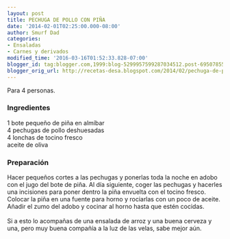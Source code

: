 ```yaml
---
layout: post
title: PECHUGA DE POLLO CON PIÑA
date: '2014-02-01T02:25:00.000-08:00'
author: Smurf Dad
categories:
- Ensaladas
- Carnes y derivados
modified_time: '2016-03-16T01:52:33.828-07:00'
blogger_id: tag:blogger.com,1999:blog-5299957599287034512.post-6950785513024147037
blogger_orig_url: http://recetas-desa.blogspot.com/2014/02/pechuga-de-pollo-con-pina.html
---
```


Para 4 personas.<br><h3>Ingredientes</h3><p>1 bote peque&ntilde;o de pi&ntilde;a en alm&iacute;bar<br/>4 pechugas de pollo deshuesadas<br/>4 lonchas de tocino fresco<br/>aceite de oliva</p><h3>Preparaci&oacute;n</h3><p>Hacer peque&ntilde;os cortes a las pechugas y ponerlas toda la noche en adobo con el jugo del bote de pi&ntilde;a. Al d&iacute;a siguiente, coger las pechugas y hacerles una incisiones para poner dentro la pi&ntilde;a envuelta con el tocino fresco. Colocar la pi&ntilde;a en una fuente para horno y rociarlas con un poco de aceite. A&ntilde;adir el zumo del adobo y cocinar al horno hasta que est&eacute;n cocidas.<br/><br/>Si a esto lo acompa&ntilde;as de una ensalada de arroz y una buena cerveza y una, pero muy buena compa&ntilde;&iacute;a a la luz de las velas, sabe mejor a&uacute;n.</p>